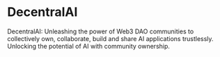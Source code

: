 # DecentralAI
DecentralAI: Unleashing the power of Web3 DAO communities to collectively own, collaborate, build and share AI applications trustlessly. Unlocking the potential of AI with community ownership.
